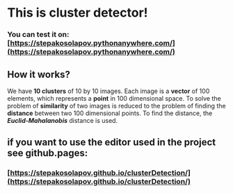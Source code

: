 # This is cluster detector!

### You can test it on: [https://stepakosolapov.pythonanywhere.com/](https://stepakosolapov.pythonanywhere.com/)

## How it works?

We have **10 clusters** of 10 by 10 images. Each image is a **vector** of 100 elements, which represents a **point** in 100 dimensional space. To solve the problem of **similarity** of two images is reduced to the problem of finding the **distance** between two 100 dimensional points. To find the distance, the ***Euclid-Mahalanobis*** distance is used.

## if you want to use the editor used in the project see github.pages:
### [https://stepakosolapov.github.io/clusterDetection/](https://stepakosolapov.github.io/clusterDetection/)
